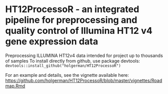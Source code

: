 # HT12ProcessoR - an integrated pipeline for preprocessing and quality control of Illumina HT12 v4 gene expression data
Preprocessing ILLUMINA HT12v4 data intended for project up to thousands of samples
To install directly from github, use package devtools:
`devtools::install_github("holgerman/HT12ProcessoR")`

For an example and details, see the vignette available here: https://github.com/holgerman/HT12ProcessoR/blob/master/vignettes/Roadmap.Rmd
